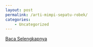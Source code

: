 ```yaml
---
layout: post
permalink: /arti-mimpi-sepatu-robek/
categories:
    - Uncategorized
---
```


[Baca Selengkapnya](/09)